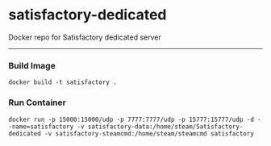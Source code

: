 # satisfactory-dedicated
Docker repo for Satisfactory dedicated server

---
### Build Image

`docker build -t satisfactory .`

### Run Container

`docker run -p 15000:15000/udp -p 7777:7777/udp -p 15777:15777/udp -d --name=satisfactory -v satisfactory-data:/home/steam/Satisfactory-dedicated -v satisfactory-steamcmd:/home/steam/steamcmd satisfactory`
